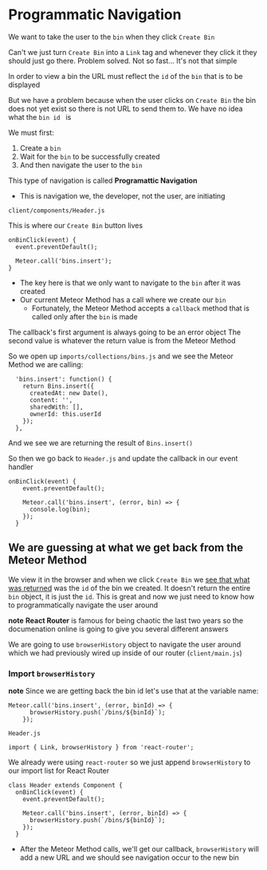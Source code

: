 # Programmatic Navigation
We want to take the user to the `bin` when they click `Create Bin`

Can't we just turn `Create Bin` into a `Link` tag and whenever they click it they should just go there. Problem solved. Not so fast... It's not that simple

In order to view a bin the URL must reflect the `id` of the `bin` that is to be displayed

But we have a problem because when the user clicks on `Create Bin` the bin does not yet exist so there is not URL to send them to. We have no idea what the `bin id ` is

We must first:
1. Create a `bin`
2. Wait for the `bin` to be successfully created
3. And then navigate the user to the `bin`

This type of navigation is called **Programattic Navigation**

* This is navigation we, the developer, not the user, are initiating

`client/components/Header.js`

This is where our `Create Bin` button lives

```
onBinClick(event) {
  event.preventDefault();

  Meteor.call('bins.insert');
}
```

* The key here is that we only want to navigate to the `bin` after it was created
* Our current Meteor Method has a call where we create our `bin`
    - Fortunately, the Meteor Method accepts a `callback` method that is called only after the `bin` is made

The callback's first argument is always going to be an error object
The second value is whatever the return value is from the Meteor Method

So we open up `imports/collections/bins.js` and we see the Meteor Method we are calling:

```
  'bins.insert': function() {
    return Bins.insert({
      createdAt: new Date(),
      content: '',
      sharedWith: [],
      ownerId: this.userId
    });
  },
```

And we see we are returning the result of `Bins.insert()`

So then we go back to `Header.js` and update the callback in our event handler

```
onBinClick(event) {
    event.preventDefault();

    Meteor.call('bins.insert', (error, bin) => {
      console.log(bin);
    });
  }
```

## We are guessing at what we get back from the Meteor Method
We view it in the browser and when we click `Create Bin` we [see that what was returned](https://i.imgur.com/P207IcM.png) was the `id` of the bin we created. It doesn't return the entire `bin` object, it is just the `id`. This is great and now we just need to know how to programmatically navigate the user around

**note** **React Router** is famous for being chaotic the last two years so the documenation online is going to give you several different answers

We are going to use `browserHistory` object to navigate the user around which we had previously wired up inside of our router (`client/main.js`)

### Import `browserHistory`

**note** Since we are getting back the bin id let's use that at the variable name:

```
Meteor.call('bins.insert', (error, binId) => {
      browserHistory.push(`/bins/${binId}`);
    });
```

`Header.js`

`import { Link, browserHistory } from 'react-router';`

We already were using `react-router` so we just append `browserHistory` to our import list for React Router

```
class Header extends Component {
  onBinClick(event) {
    event.preventDefault();

    Meteor.call('bins.insert', (error, binId) => {
      browserHistory.push(`/bins/${binId}`);
    });
  }
```

* After the Meteor Method calls, we'll get our callback, `browserHistory` will add a new URL and we should see navigation occur to the new bin
